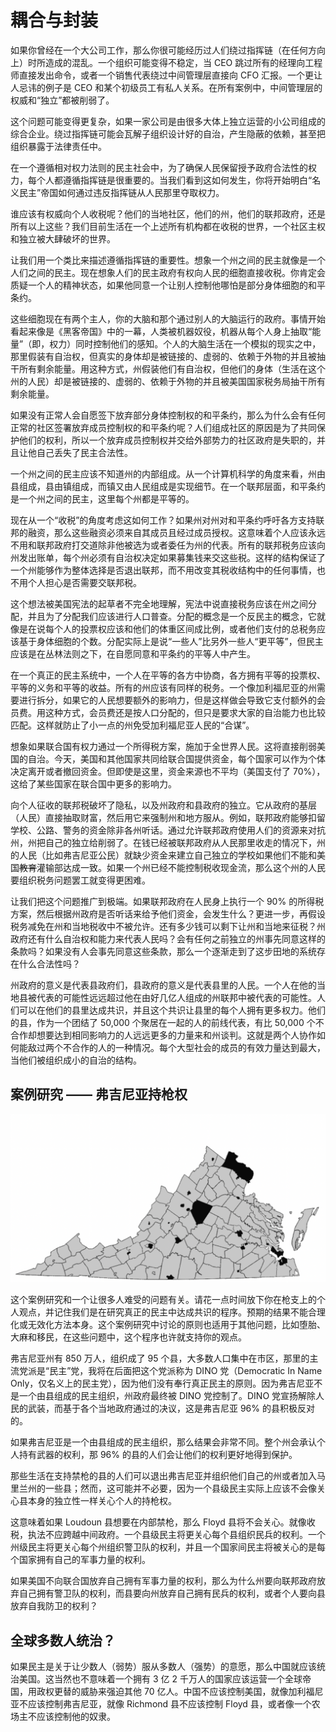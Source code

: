 # 耦合与封装

如果你曾经在一个大公司工作，那么你很可能经历过人们绕过指挥链（在任何方向上）时所造成的混乱。一个组织可能变得不稳定，当 CEO 跳过所有的经理向工程师直接发出命令，或者一个销售代表绕过中间管理层直接向 CFO 汇报。一个更让人忌讳的例子是 CEO 和某个初级员工有私人关系。在所有案例中，中间管理层的权威和“独立”都被削弱了。

这个问题可能变得更复杂，如果一家公司是由很多大体上独立运营的小公司组成的综合企业。绕过指挥链可能会瓦解子组织设计好的自治，产生隐蔽的依赖，甚至把组织暴露于法律责任中。

在一个遵循相对权力法则的民主社会中，为了确保人民保留授予政府合法性的权力，每个人都遵循指挥链是很重要的。当我们看到这如何发生，你将开始明白“名义民主”帝国如何通过违反指挥链从人民那里夺取权力。

谁应该有权威向个人收税呢？他们的当地社区，他们的州，他们的联邦政府，还是所有以上这些？我们目前生活在一个上述所有机构都在收税的世界，一个社区主权和独立被大肆破坏的世界。

让我们用一个类比来描述遵循指挥链的重要性。想象一个州之间的民主就像是一个人们之间的民主。现在想象人们的民主政府有权向人民的细胞直接收税。你肯定会质疑一个人的精神状态，如果他同意一个让别人控制他哪怕是部分身体细胞的和平条约。

这些细胞现在有两个主人，你的大脑和那个通过别人的大脑运行的政府。事情开始看起来像是《黑客帝国》中的一幕，人类被机器奴役，机器从每个人身上抽取“能量”（即，权力）同时控制他们的感知。个人的大脑生活在一个模拟的现实之中，那里假装有自治权，但真实的身体却是被链接的、虚弱的、依赖于外物的并且被抽干所有剩余能量。用这种方式，州假装他们有自治权，但他们的身体（生活在这个州的人民）却是被链接的、虚弱的、依赖于外物的并且被美国国家税务局抽干所有剩余能量。

如果没有正常人会自愿签下放弃部分身体控制权的和平条约，那么为什么会有任何正常的社区签署放弃成员控制权的和平条约呢？人们组成社区的原因是为了共同保护他们的权利，所以一个放弃成员控制权并交给外部势力的社区政府是失职的，并且让他自己丢失了民主合法性。

一个州之间的民主应该不知道州的内部组成。从一个计算机科学的角度来看，州由县组成，县由镇组成，而镇又由人民组成是实现细节。在一个联邦层面，和平条约是一个州之间的民主，这里每个州都是平等的。

现在从一个“收税”的角度考虑这如何工作？如果州对州对和平条约呼吁各方支持联邦的融资，那么这些融资必须来自其成员且经过成员授权。这意味着个人应该永远不用和联邦政府打交道除非他被选为或者委任为州的代表。所有的联邦税务应该向州发出账单，每个州必须有自治权决定如果募集钱来交这些税。这样的结构保证了一个州能够作为整体选择是否退出联邦，而不用改变其税收结构中的任何事情，也不用个人担心是否需要交联邦税。

这个想法被美国宪法的起草者不完全地理解，宪法中说直接税务应该在州之间分配，并且为了分配我们应该进行人口普查。分配的概念是一个反民主的概念，它就像是在说每个人的投票权应该和他们的体重区间成比例，或者他们支付的总税务应该基于身体细胞的个数。分配实际上是说“一些人”比另外一些人“更平等”，但民主应该是在丛林法则之下，在自愿同意和平条约的平等人中产生。

在一个真正的民主系统中，一个人在平等的各方中协商，各方拥有平等的投票权、平等的义务和平等的收益。所有的州应该有同样的税务。一个像加利福尼亚的州需要进行拆分，如果它的人民想要额外的影响力，但是这样做会导致它支付额外的会员费。用这种方式，会员费还是按人口分配的，但只是要求大家的自治能力也比较匹配。这样就防止了小一点的州免受加利福尼亚人民的“合谋”。

想象如果联合国有权力通过一个所得税方案，施加于全世界人民。这将直接削弱美国的自治。今天，美国和其他国家共同给联合国提供资金，每个国家可以作为个体决定离开或者撤回资金。但即使是这里，资金来源也不平均（美国支付了 70%），这给了某些国家在联合国中更多的影响力。

向个人征收的联邦税破坏了隐私，以及州政府和县政府的独立。它从政府的基层（人民）直接抽取财富，然后用它来强制州和地方服从。例如，联邦政府能够扣留学校、公路、警务的资金除非各州听话。通过允许联邦政府使用人们的资源来对抗州，州把自己的独立给削弱了。在钱已经被联邦政府从人民那里收走的情况下，州的人民（比如弗吉尼亚公民）就缺少资金来建立自己独立的学校如果他们不能和美国~~教育~~灌输部达成一致。如果一个州已经不能控制税收现金流，那么这个州的人民要组织税务问题罢工就变得更困难。

让我们把这个问题推广到极端。如果联邦政府在人民身上执行一个 90% 的所得税方案，然后根据州政府是否听话来给予他们资金，会发生什么？更进一步，再假设税务减免在州和当地税收中不被允许。还有多少钱可以剩下让州和当地来征税？州政府还有什么自治权和能力来代表人民吗？会有任何之前独立的州事先同意这样的条款吗？如果没有人会事先同意这些条款，那么一个逐渐走到了这步田地的系统存在什么合法性吗？

州政府的意义是代表县政府们，县政府的意义是代表县里的人民。一个人在他的当地县被代表的可能性远远超过他在由好几亿人组成的州联邦中被代表的可能性。人们可以在他们的县里达成共识，并且这个共识让县里的每个人拥有更多权力。他们的县，作为一个团结了 50,000 个聚居在一起的人的前线代表，有比 50,000 个不合作却想要达到相同影响力的人远远更多的力量来和州谈判。这就是两个人协作如何能敌过两个不合作的人的一种情况。每个大型社会的成员的有效力量达到最大，当他们被组织成小的自治的结构。

## 案例研究 —— 弗吉尼亚持枪权

![](_media/05_Coupling_and_Encapsulation_gun_rights.png)

这个案例研究和一个让很多人难受的问题有关。请花一点时间放下你在枪支上的个人观点，并记住我们是在研究真正的民主中达成共识的程序。预期的结果不能合理化或无效化方法本身。这个案例研究中讨论的原则也适用于其他问题，比如堕胎、大麻和移民，在这些问题中，这个程序也许就支持你的观点。

弗吉尼亚州有 850 万人，组织成了 95 个县，大多数人口集中在市区，那里的主流党派是“民主”党，我将在后面把这个党派称为 DINO 党（Democratic In Name Only，仅名义上的民主党），因为他们没有奉行真正民主的原则。因为弗吉尼亚不是一个由县组成的民主组织，州政府最终被 DINO 党控制了。DINO 党宣扬解除人民的武装，而基于各个当地政府通过的决议，这是弗吉尼亚 96% 的县积极反对的。

如果弗吉尼亚是一个由县组成的民主组织，那么结果会非常不同。整个州会承认个人持有武器的权利，那 96% 的县的人们会让他们的权利更好地得到保护。

那些生活在支持禁枪的县的人们可以退出弗吉尼亚并组织他们自己的州或者加入马里兰州的一些县；然而，这可能并不必要，因为一个县级民主实际上应该不会像关心县本身的独立性一样关心个人的持枪权。

这意味着如果 Loudoun 县想要在内部禁枪，那么 Floyd 县将不会关心。就像收税，执法不应跨越中间政府。一个县级民主将更关心每个县组织民兵的权利。一个州级民主将更关心每个州组织警卫队的权利，并且一个国家间民主将被关心的是每个国家拥有自己的军事力量的权利。

如果美国不向联合国放弃自己拥有军事力量的权利，那么为什么州要向联邦政府放弃自己拥有警卫队的权利，而县要向州放弃自己拥有民兵的权利，或者个人要向县放弃自我防卫的权利？

## 全球多数人统治？

如果民主是关于让少数人（弱势）服从多数人（强势）的意愿，那么中国就应该统治美国。这当然也不意味着一个拥有 3 亿 2 千万人的国家应该运营一个全球帝国，用政权更替的威胁来强迫其他 70 亿人。中国不应该控制美国，就像加利福尼亚不应该控制弗吉尼亚，就像 Richmond 县不应该控制 Floyd 县，或者像一个农场主不应该控制他的奴隶。